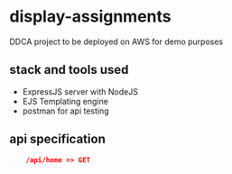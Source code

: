 # display-assignments

 DDCA project to be deployed on AWS for demo purposes

## stack and tools used

- ExpressJS server with NodeJS
- EJS Templating engine
- postman for api testing

## api specification

```json
    /api/home => GET
```
